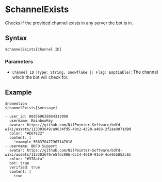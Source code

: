 # $channelExists
Checks if the provided channel exists in any server the bot is in.

## Syntax
```
$channelExists[Channel ID]
```

### Parameters
- `Channel ID` `(Type: String, Snowflake || Flag: Emptiable)`: The channel which the bot will check for.

## Example
```
$nomention
$channelExists[$message]
```

``` discord yaml
- user_id: 803569638084313098
  username: RainbowKey
  avatar: https://github.com/NilPointer-Software/bdfd-wiki/assets/113303649/a9034fd5-40c2-4320-a408-2f2ee0071d9d
  color: "#E67E22"
  content: |
    !example 566370477967147018
- username: BDFD Support
  avatar: https://github.com/NilPointer-Software/bdfd-wiki/assets/113303649/e5fdc906-6c14-4e19-91c0-4ce95b852c61
  color: "#378afa"
  bot: true
  verified: true
  content: |
    true
```
